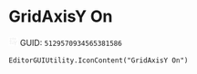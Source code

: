 # GridAxisY On
![](/img/GridAxisY%20On.png)
GUID: `5129570934565381586`
```
EditorGUIUtility.IconContent("GridAxisY On")
```
